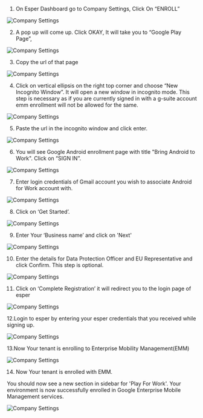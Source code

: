 1. On Esper Dashboard go to Company Settings, Click On “ENROLL”

![Company Settings](../../assets/company-settings/image8.png)


2. A pop up will come up. Click OKAY, It will take you to “Google Play Page”,

![Company Settings](../../assets/company-settings/image5.png)


3. Copy the url of that page

![Company Settings](../../assets/company-settings/image3.png)

4. Click on vertical ellipsis on the right top corner and choose “New Incognito Window”. It will open a new window in incognito mode. This step is necessary as if you are currently signed in with a g-suite account emm enrollment will not be allowed for the same.

![Company Settings](../../assets/company-settings/image3.png)

5. Paste the url in the incognito window and click enter.

![Company Settings](../../assets/company-settings/image13.png)


6. You will see Google Android enrollment page with title "Bring Android to Work". Click on “SIGN IN”.

![Company Settings](../../assets/company-settings/image1.png)


7. Enter login credentials of Gmail account you wish to associate Android for Work account with.

![Company Settings](../../assets/company-settings/image17.png)


8. Click on ‘Get Started’.

![Company Settings](../../assets/company-settings/image16.png)


9. Enter Your ‘Business name’ and click on 'Next'

![Company Settings](../../assets/company-settings/image7.png)


10. Enter the details for Data Protection Officer and EU Representative and click Confirm. This step is optional.

![Company Settings](../../assets/company-settings/image9.png)


11. Click on ‘Complete Registration’ it will redirect you to the login page of esper 
 
![Company Settings](../../assets/company-settings/image18.png)

12.Login to esper by entering your esper credentials that you received while signing up.

![Company Settings](../../assets/company-settings/image2.png)

13.Now Your tenant is enrolling to Enterprise Mobility Management(EMM)

![Company Settings](../../assets/company-settings/image19.png)


14. Now Your tenant is enrolled with EMM. 

You should now see a new section in sidebar for 'Play For Work'. Your environment is now successfully enrolled in Google Enterprise Mobile Management services.

![Company Settings](../../assets/company-settings/emm1.png)












